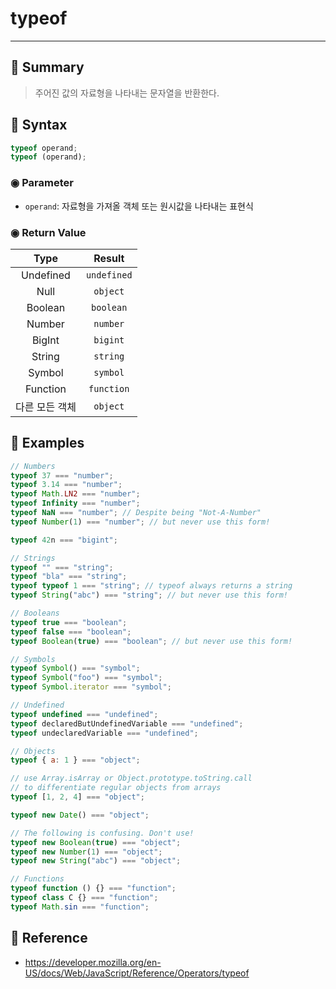 # typeof
---
## 📌 Summary
> 주어진 값의 자료형을 나타내는 문자열을 반환한다.
## 📌 Syntax
``` js
typeof operand;
typeof (operand);
```
### ◉ Parameter
- `operand`: 자료형을 가져올 객체 또는 원시값을 나타내는 표현식
### ◉ Return Value
|      Type      |   Result    |
|:--------------:|:-----------:|
|   Undefined    | `undefined` |
|      Null      |  `object`   |
|    Boolean     |  `boolean`  |
|     Number     |  `number`   |
|     BigInt     |  `bigint`   |
|     String     |  `string`   |
|     Symbol     |  `symbol`   |
|    Function    | `function`  |
| 다른 모든 객체 |  `object`   |
## 📌 Examples
``` js
// Numbers
typeof 37 === "number";
typeof 3.14 === "number";
typeof Math.LN2 === "number";
typeof Infinity === "number";
typeof NaN === "number"; // Despite being "Not-A-Number"
typeof Number(1) === "number"; // but never use this form!

typeof 42n === "bigint";

// Strings
typeof "" === "string";
typeof "bla" === "string";
typeof typeof 1 === "string"; // typeof always returns a string
typeof String("abc") === "string"; // but never use this form!

// Booleans
typeof true === "boolean";
typeof false === "boolean";
typeof Boolean(true) === "boolean"; // but never use this form!

// Symbols
typeof Symbol() === "symbol";
typeof Symbol("foo") === "symbol";
typeof Symbol.iterator === "symbol";

// Undefined
typeof undefined === "undefined";
typeof declaredButUndefinedVariable === "undefined";
typeof undeclaredVariable === "undefined";

// Objects
typeof { a: 1 } === "object";

// use Array.isArray or Object.prototype.toString.call
// to differentiate regular objects from arrays
typeof [1, 2, 4] === "object";

typeof new Date() === "object";

// The following is confusing. Don't use!
typeof new Boolean(true) === "object";
typeof new Number(1) === "object";
typeof new String("abc") === "object";

// Functions
typeof function () {} === "function";
typeof class C {} === "function";
typeof Math.sin === "function";
```
## 📌 Reference
- https://developer.mozilla.org/en-US/docs/Web/JavaScript/Reference/Operators/typeof